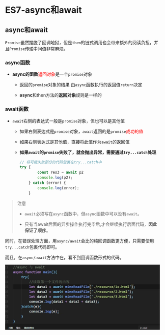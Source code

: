 # ES7-async和await

## async和await

`Promise`虽然摆脱了回调地狱，但是`then`的链式调⽤也会带来额外的阅读负担，并且`Promise`传递中间值⾮常麻烦。

### async函数

- **async的函数**<font color=red>返回对象</font>是一个`promise`对象
  - 返回的`promise`对象的结果 由`async`函数执行的返回值`return`决定

  - **async**和then方法的**返回对象**规则是一样的

### await函数

- `await`右侧的表达式一般是`promise`对象，但也可以是其他值

  - 如果右侧表达式是`promise`对象，`await`返回的是`promise`<font color=red>成功的值</font>

  - 如果右侧表达式是其他值，直接将此值作为`await`的返回值

  - **如果`await`的`promise`失败了，就会抛出异常，需要通过`try...catch`处理**

    ```js
    // 将可能失败部分的代码包裹在try...catch中
    try {
            const res3 = await p2
            console.log(p2);
        } catch (error) {
            console.log(error);
        }
    ```

> 注意
>
> - `await`必须写在`async`函数中，但`async`函数中可以没有`await`。
>
> - 只有当await后面的异步操作执行完毕后,才会继续执行后面代码，**因此保证了顺序**。

同时，在错误处理方面，用`async/await`会比的纯回调函数更方便，只需要使用`try...catch`包裹代码即可。

而且，在`async/await`方法中在，看不到回调函数形式的代码。

![image-20230714092130018](ES7-async和await.assets/image-20230714092130018.png)





